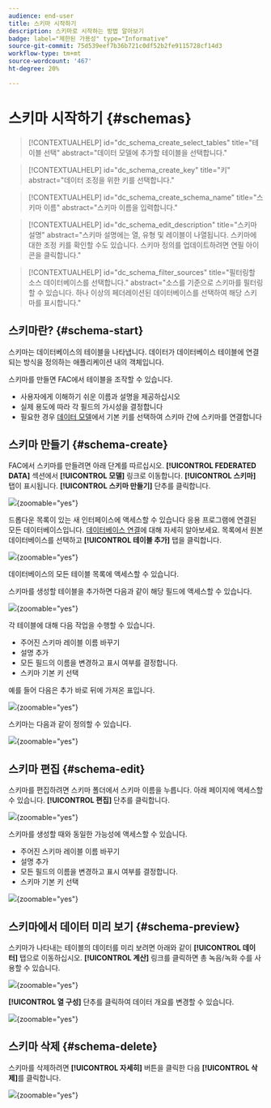 ```yaml
---
audience: end-user
title: 스키마 시작하기
description: 스키마로 시작하는 방법 알아보기
badge: label="제한된 가용성" type="Informative"
source-git-commit: 75d539eef7b36b721c0df52b2fe9115728cf14d3
workflow-type: tm+mt
source-wordcount: '467'
ht-degree: 20%

---
```


# 스키마 시작하기 {#schemas}


>[!CONTEXTUALHELP]
>id="dc_schema_create_select_tables"
>title="테이블 선택"
>abstract="데이터 모델에 추가할 테이블을 선택합니다."

>[!CONTEXTUALHELP]
>id="dc_schema_create_key"
>title="키"
>abstract="데이터 조정을 위한 키를 선택합니다."

>[!CONTEXTUALHELP]
>id="dc_schema_create_schema_name"
>title="스키마 이름"
>abstract="스키마 이름을 입력합니다."


>[!CONTEXTUALHELP]
>id="dc_schema_edit_description"
>title="스키마 설명"
>abstract="스키마 설명에는 열, 유형 및 레이블이 나열됩니다. 스키마에 대한 조정 키를 확인할 수도 있습니다. 스키마 정의를 업데이트하려면 연필 아이콘을 클릭합니다."

>[!CONTEXTUALHELP]
>id="dc_schema_filter_sources"
>title="필터링할 소스 데이터베이스를 선택합니다."
>abstract="소스를 기준으로 스키마를 필터링할 수 있습니다. 하나 이상의 페더레이션된 데이터베이스를 선택하여 해당 스키마를 표시합니다."


## 스키마란? {#schema-start}

스키마는 데이터베이스의 테이블을 나타냅니다. 데이터가 데이터베이스 테이블에 연결되는 방식을 정의하는 애플리케이션 내의 객체입니다.

스키마를 만들면 FAC에서 테이블을 조작할 수 있습니다.
- 사용자에게 이해하기 쉬운 이름과 설명을 제공하십시오
- 실제 용도에 따라 각 필드의 가시성을 결정합니다
- 필요한 경우 [데이터 모델](../data-management/gs-models.md#data-model-start)에서 기본 키를 선택하여 스키마 간에 스키마를 연결합니다

## 스키마 만들기 {#schema-create}

FAC에서 스키마를 만들려면 아래 단계를 따르십시오.
**[!UICONTROL FEDERATED DATA]** 섹션에서 **[!UICONTROL 모델]** 링크로 이동합니다. **[!UICONTROL 스키마]** 탭이 표시됩니다.
**[!UICONTROL 스키마 만들기]** 단추를 클릭합니다.

![](assets/schema_create.png){zoomable="yes"}

드롭다운 목록이 있는 새 인터페이스에 액세스할 수 있습니다
응용 프로그램에 연결된 모든 데이터베이스입니다. [데이터베이스 연결](../connections/connections.md#connections-fdb)에 대해 자세히 알아보세요.
목록에서 원본 데이터베이스를 선택하고 **[!UICONTROL 테이블 추가]** 탭을 클릭합니다.

![](assets/schema_tables.png){zoomable="yes"}

데이터베이스의 모든 테이블 목록에 액세스할 수 있습니다.

스키마를 생성할 테이블을 추가하면 다음과 같이 해당 필드에 액세스할 수 있습니다.

![](assets/schema_fields.png){zoomable="yes"}

각 테이블에 대해 다음 작업을 수행할 수 있습니다.
- 주어진 스키마 레이블 이름 바꾸기
- 설명 추가
- 모든 필드의 이름을 변경하고 표시 여부를 결정합니다.
- 스키마 기본 키 선택

예를 들어 다음은 추가 바로 뒤에 가져온 표입니다.

![](assets/schema_lumaorder.png){zoomable="yes"}

스키마는 다음과 같이 정의할 수 있습니다.

![](assets/schema_lumaorders.png){zoomable="yes"}

## 스키마 편집 {#schema-edit}

스키마를 편집하려면 스키마 폴더에서 스키마 이름을 누릅니다. 아래 페이지에 액세스할 수 있습니다.
**[!UICONTROL 편집]** 단추를 클릭합니다.

![](assets/schema_edit.png){zoomable="yes"}

스키마를 생성할 때와 동일한 가능성에 액세스할 수 있습니다.
- 주어진 스키마 레이블 이름 바꾸기
- 설명 추가
- 모든 필드의 이름을 변경하고 표시 여부를 결정합니다.
- 스키마 기본 키 선택

![](assets/schema_edit_orders.png){zoomable="yes"}

## 스키마에서 데이터 미리 보기 {#schema-preview}

스키마가 나타내는 테이블의 데이터를 미리 보려면 아래와 같이 **[!UICONTROL 데이터]** 탭으로 이동하십시오.
**[!UICONTROL 계산]** 링크를 클릭하면 총 녹음/녹화 수를 사용할 수 있습니다.

![](assets/schema_data.png){zoomable="yes"}

**[!UICONTROL 열 구성]** 단추를 클릭하여 데이터 개요를 변경할 수 있습니다.

![](assets/schema_columns.png){zoomable="yes"}

## 스키마 삭제 {#schema-delete}

스키마를 삭제하려면 **[!UICONTROL 자세히]** 버튼을 클릭한 다음 **[!UICONTROL 삭제]**&#x200B;를 클릭합니다.

![](assets/schema_delete.png){zoomable="yes"}